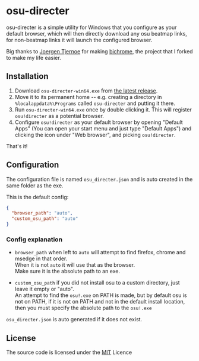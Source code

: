 # osu-directer

osu-directer is a simple utility for Windows that you configure as your default browser, which will then directly download any osu beatmap links, for non-beatmap links it will launch the configured browser.

Big thanks to [Joergen Tjernoe](https://github.com/jorgenpt) for making [bichrome](https://github.com/jorgenpt/bichrome), the project that I forked to make my life easier.

## Installation

1. Download `osu-directer-win64.exe` from [the latest release](https://github.com/ArjixWasTaken/osu-directer/releases/latest).
2. Move it to its permanent home -- e.g. creating a directory in `%localappdata%\Programs` called `osu-directer` and putting it there.
3. Run `osu-directer-win64.exe` once by double clicking it. This will register `osu!directer` as a potential browser.
4. Configure `osu!directer` as your default browser by opening "Default Apps" (You can open your start menu and just type "Default Apps") and clicking the icon under "Web browser", and picking `osu!directer`.

That's it!

## Configuration
The configuration file is named `osu_directer.json` and is auto created in the same folder as the exe.

This is the default config:
```json
{
  "browser_path": "auto",
  "custom_osu_path": "auto"
}
```

### Config explanation
- `browser_path` when left to `auto` will attempt to find firefox, chrome and msedge in that order. <br />
When it is not `auto` it will use that as the browser. <br />
Make sure it is the absolute path to an exe.

- `custom_osu_path` if you did not install osu to a custom directory, just leave it empty or "auto". <br />
An attempt to find the `osu!.exe` on PATH is made, but by default osu is not on PATH, if it is not on PATH and not in the default install location, then you must specify the absolute path to the `osu!.exe`

`osu_directer.json` is auto generated if it does not exist.

## License

The source code is licensed under the [MIT](http://opensource.org/licenses/MIT) Licence
